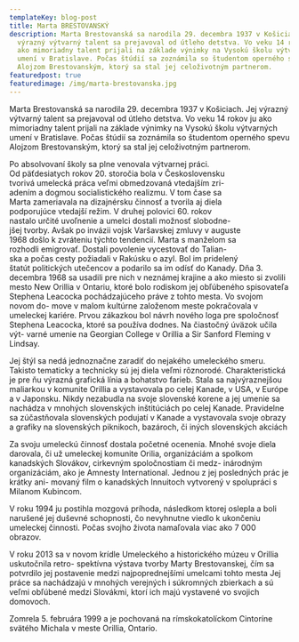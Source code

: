 ```yaml
---
templateKey: blog-post
title: Marta BRESTOVANSKÝ
description: Marta Brestovanská sa narodila 29. decembra 1937 v Košiciach. Jej
  výrazný výtvarný talent sa prejavoval od útleho detstva. Vo veku 14 rokov ju
  ako mimoriadny talent prijali na základe výnimky na Vysokú školu výtvarných
  umení v Bratislave. Počas štúdií sa zoznámila so študentom operného spevu
  Alojzom Brestovanským, ktorý sa stal jej celoživotným partnerom.
featuredpost: true
featuredimage: /img/marta-brestovanska.jpg
---
```

Marta Brestovanská sa narodila 29. decembra 1937 v Košiciach. Jej výrazný výtvarný talent sa prejavoval od útleho detstva. Vo veku 14 rokov ju ako mimoriadny talent prijali na základe výnimky na Vysokú školu výtvarných umení v Bratislave. Počas štúdií sa zoznámila so študentom operného spevu Alojzom Brestovanským, ktorý sa stal jej celoživotným partnerom.

Po absolvovaní školy sa plne venovala výtvarnej práci.\
Od päťdesiatych rokov 20. storočia bola v Československu\
tvorivá umelecká práca veľmi obmedzovaná vtedajším zri-\
adením a dogmou socialistického realizmu. V tom čase sa\
Marta zameriavala na dizajnérsku činnosť a tvorila aj diela\
podporujúce vtedajší režim. V druhej polovici 60. rokov\
nastalo určité uvoľnenie a umelci dostali možnosť slobodne-\
jšej tvorby. Avšak po invázii vojsk Varšavskej zmluvy v auguste\
1968 došlo k zvráteniu týchto tendencií. Marta s manželom sa\
rozhodli emigrovať. Dostali povolenie vycestovať do Talian-\
ska a počas cesty požiadali v Rakúsku o azyl. Bol im pridelený\
štatút politických utečencov a podarilo sa im odísť do Kanady. Dňa 3. decembra 1968 sa usadili pre nich v neznámej krajine a ako miesto si zvolili mesto New Orillia v Ontariu, ktoré bolo rodiskom jej obľúbeného spisovateľa Stephena Leacocka pochádzajúceho práve z tohto mesta. Vo svojom novom do- move v malom kultúrne založenom meste pokračovala v umeleckej kariére. Prvou zákazkou bol návrh nového loga pre spoločnosť Stephena Leacocka, ktoré sa používa dodnes. Na čiastočný úväzok učila výt- varné umenie na Georgian College v Orillia a Sir Sanford Fleming v Lindsay.

Jej štýl sa nedá jednoznačne zaradiť do nejakého umeleckého smeru. Takisto tematicky a technicky sú jej diela veľmi rôznorodé. Charakteristická je pre ňu výrazná grafická línia a bohatstvo farieb. Stala sa najvýraznejšou maliarkou v komunite Orillia a vystavovala po celej Kanade, v USA, v Európe a v Japonsku. Nikdy nezabudla na svoje slovenské korene a jej umenie sa nachádza v mnohých slovenských inštitúciách po celej Kanade. Pravidelne sa zúčastňovala slovenských podujatí v Kanade a vystavovala svoje obrazy a grafiky na slovenských piknikoch, bazároch, či iných slovenských akciách

Za svoju umeleckú činnosť dostala početné ocenenia. Mnohé svoje diela darovala, či už umeleckej komunite Orilia, organizáciám a spolkom kanadských Slovákov, cirkevným spoločnostiam či medz- inárodným organizáciám, ako je Amnesty International. Jednou z jej posledných prác je krátky ani- movaný film o kanadských Innuitoch vytvorený v spolupráci s Milanom Kubincom.

V roku 1994 ju postihla mozgová príhoda, následkom ktorej oslepla a boli narušené jej duševné schopnosti, čo nevyhnutne viedlo k ukončeniu umeleckej činnosti. Počas svojho života namaľovala viac ako 7 000 obrazov.

V roku 2013 sa v novom krídle Umeleckého a historického múzeu v Orillia uskutočnila retro- spektívna výstava tvorby Marty Brestovanskej, čím sa potvrdilo jej postavenie medzi najpoprednejšími umelcami tohto mesta Jej práce sa nachádzajú v mnohých verejných i súkromných zbierkach a sú veľmi obľúbené medzi Slovákmi, ktorí ich majú vystavené vo svojich domovoch.

Zomrela 5. februára 1999 a je pochovaná na rímskokatolíckom Cintoríne svätého Michala v meste Orillia, Ontario.